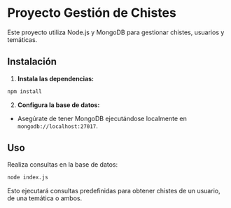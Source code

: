 
# Proyecto Gestión de Chistes

Este proyecto utiliza Node.js y MongoDB para gestionar chistes, usuarios y temáticas.

## Instalación


1. **Instala las dependencias:**

```bash
npm install
```

2. **Configura la base de datos:**

- Asegúrate de tener MongoDB ejecutándose localmente en `mongodb://localhost:27017`.

## Uso

Realiza consultas en la base de datos:

```bash
node index.js
```

Esto ejecutará consultas predefinidas para obtener chistes de un usuario, de una temática o ambos.
